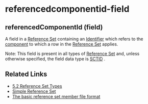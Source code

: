 # referencedcomponentid-field

## referencedComponentId (field)

A field in a [Reference Set](https://confluence.ihtsdotools.org/display/DOCGLOSS/Reference+Set) containing an [Identifier](https://confluence.ihtsdotools.org/display/DOCGLOSS/Identifier) which refers to the [component](https://confluence.ihtsdotools.org/display/DOCGLOSS/component) to which a row in the [Reference Set](https://confluence.ihtsdotools.org/display/DOCGLOSS/Reference+Set) applies.

Note: This field is present in all types of [Reference Set](https://confluence.ihtsdotools.org/display/DOCGLOSS/Reference+Set) and, unless otherwise specified, the field data type is [SCTID](https://confluence.ihtsdotools.org/display/DOCGLOSS/SCTID) .

## Related Links

* [5.2 Reference Set Types](../../../../../5.2-Reference-Set-Types_28739366.html)
* [Simple Reference Set](https://confluence.ihtsdotools.org/display/WIPRELFMT/Simple+Reference+Set)
* [The basic reference set member file format](../../../../../pages/createpage.action)
